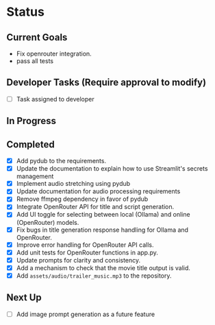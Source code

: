 # Status

## Current Goals

- Fix openrouter integration.
- pass all tests

## Developer Tasks (Require approval to modify)

- [ ] Task assigned to developer

## In Progress

## Completed
- [x] Add pydub to the requirements.
- [x] Update the documentation to explain how to use Streamlit's secrets management
- [x] Implement audio stretching using pydub
- [x] Update documentation for audio processing requirements
- [x] Remove ffmpeg dependency in favor of pydub
- [x] Integrate OpenRouter API for title and script generation.
- [x] Add UI toggle for selecting between local (Ollama) and online (OpenRouter) models.
- [x] Fix bugs in title generation response handling for Ollama and OpenRouter.
- [x] Improve error handling for OpenRouter API calls.
- [x] Add unit tests for OpenRouter functions in app.py.
- [x] Update prompts for clarity and consistency.
- [x] Add a mechanism to check that the movie title output is valid.
- [x] Add `assets/audio/trailer_music.mp3` to the repository.

## Next Up
- [ ] Add image prompt generation as a future feature
